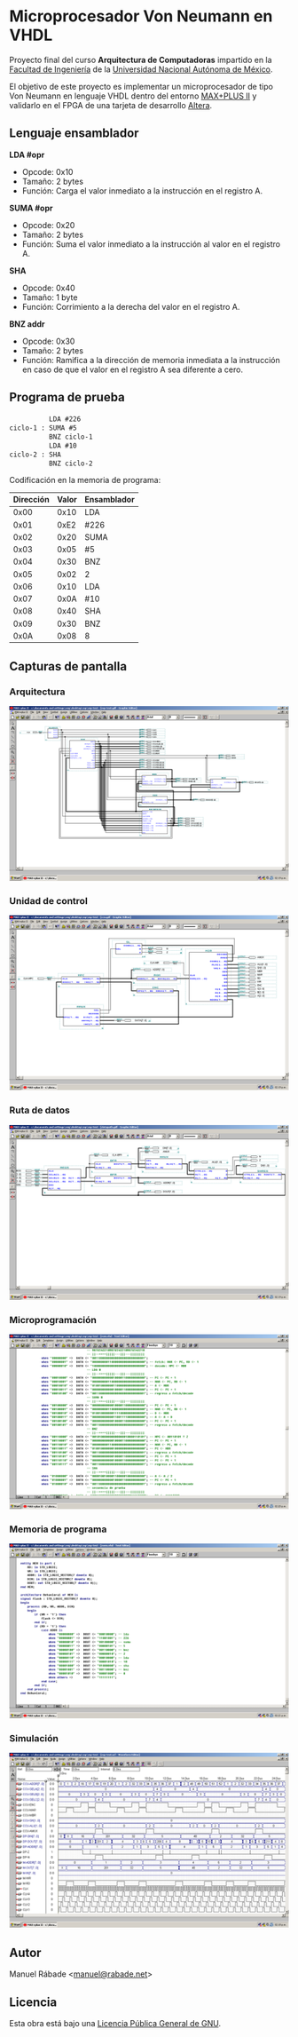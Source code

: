 Microprocesador Von Neumann en VHDL
===================================

Proyecto final del curso **Arquitectura de Computadoras** impartido en
la [Facultad de Ingeniería](http://ingenieria.unam.mx) de la
[Universidad Nacional Autónoma de México](http://unam.mx).

El objetivo de este proyecto es implementar un microprocesador de tipo
Von Neumann en lenguaje VHDL dentro del entorno [MAX+PLUS
II](http://www.altera.com/support/software/sof-maxplus2.html) y
validarlo en el FPGA de una tarjeta de desarrollo
[Altera](http://www.altera.com/).

Lenguaje ensamblador
--------------------

**LDA #opr**

- Opcode: 0x10
- Tamaño: 2 bytes
- Función: Carga el valor inmediato a la instrucción en el registro A.

**SUMA #opr**

- Opcode: 0x20
- Tamaño: 2 bytes
- Función: Suma el valor inmediato a la instrucción al valor en el registro A.

**SHA**

- Opcode: 0x40
- Tamaño: 1 byte
- Función: Corrimiento a la derecha del valor en el registro A.

**BNZ addr**

- Opcode: 0x30
- Tamaño: 2 bytes
- Función: Ramifica a la dirección de memoria inmediata a la instrucción en caso
de que el valor en el registro A sea diferente a cero.

Programa de prueba
------------------

```
          LDA #226
ciclo-1	: SUMA #5
          BNZ ciclo-1
          LDA #10
ciclo-2	: SHA
          BNZ ciclo-2
```

Codificación en la memoria de programa:

Dirección | Valor | Ensamblador
--------- | ----- | -----------
0x00 | 0x10 | LDA
0x01 | 0xE2 | #226
0x02 | 0x20 | SUMA
0x03 | 0x05 | #5
0x04 | 0x30 | BNZ
0x05 | 0x02 | 2
0x06 | 0x10 | LDA
0x07 | 0x0A | #10
0x08 | 0x40 | SHA
0x09 | 0x30 | BNZ
0x0A | 0x08 | 8

Capturas de pantalla
--------------------

### Arquitectura

![Arquitectura](img/arch.png "Arquitectura")

### Unidad de control

![Unidad de control](img/cu.png "Unidad de control")

### Ruta de datos

![Ruta de datos](img/datapath.png "Ruta de datos")

### Microprogramación

![Microprogramación](img/rom.png "Microprogramación")

### Memoria de programa

![Memoria de programa](img/mem.png "Memoria de programa")

### Simulación

![Simulación](img/sim.png "Simulación")

Autor
-----

Manuel Rábade <[manuel@rabade.net](mailto:manuel@rabade.net)>

Licencia
--------

Esta obra está bajo una [Licencia Pública General de GNU](LICENSE.txt).
